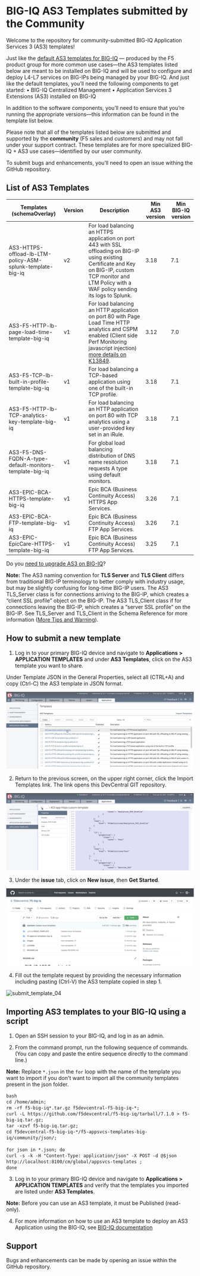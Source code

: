 BIG-IQ AS3 Templates submitted by the Community
===============================================

Welcome to the repository for community-submitted BIG-IQ Application Services 3 (AS3) templates! 

Just like the [default AS3 templates for BIG-IQ](https://github.com/f5devcentral/f5-big-iq) — produced by the F5 product group for more common use cases—the AS3 templates listed below are meant to be installed on BIG-IQ and will be used to configure and deploy L4-L7 services on BIG-IPs being managed by your BIG-IQ. And just like the default templates, you’ll need the following components to get started:
•	BIG-IQ Centralized Management
•	Application Services 3 Extensions (AS3) installed on BIG-IQ

In addition to the software components, you’ll need to ensure that you’re running the appropriate versions—this information can be found in the template list below.

Please note that all of the templates listed below are submitted and supported by the **community** (F5 sales and customers) and may not fall under your support contract. These templates are for more specialized BIG-IQ + AS3 use cases—identified by our user community. 

To submit bugs and enhancements, you’ll need to open an issue withing the GitHub repository. 

List of AS3 Templates 
---------------------

Templates (schemaOverlay) | Version | Description | Min AS3 version | Min BIG-IQ version
------------------------- | ------- | ----------- | --------------- | ------------------
| AS3-HTTPS-offload-lb-LTM-policy-ASM-splunk-template-big-iq | v2 | For load balancing an HTTPS application on port 443 with SSL offloading on BIG-IP using existing Certificate and Key on BIG-IP, custom TCP monitor and LTM Policy with a WAF policy sending its logs to Splunk. | 3.18 | 7.1
| AS3-F5-HTTP-lb-page-load-time-template-big-iq | v1 | For load balancing an HTTP application on port 80 with Page Load Time HTTP analytics and CSPM enabled (Client side Perf Monitoring javascript injection) [more details on K13849](https://support.f5.com/csp/article/K13849). | 3.12 | 7.0
| AS3-F5-TCP-lb-built-in-profile-template-big-iq | v1 | For load balancing a TCP-based application using one of the built-in TCP profile. | 3.18 | 7.1
| AS3-F5-HTTP-lb-TCP-analytics-key-template-big-iq | v1 | For load balancing an HTTP application on port 80 with TCP analytics using a user-provided key set in an iRule. | 3.18 | 7.1
| AS3-F5-DNS-FQDN-A-type-default-monitors-template-big-iq | v1 | For global load balancing distribution of DNS name resolution requests A type using default monitors. | 3.18 | 7.1
| AS3-EPIC-BCA-HTTPS-template-big-iq | v1 | Epic BCA (Business Continuity Access) HTTPS App Services. | 3.26 | 7.1
| AS3-EPIC-BCA-FTP-template-big-iq | v1 | Epic BCA (Business Continuity Access) FTP App Services. | 3.26 | 7.1
| AS3-EPIC-EpicCare-HTTPS-template-big-iq | v1 | Epic BCA (Business Continuity Access) FTP App Services. | 3.25 | 7.1

Do you [need to upgrade AS3 on BIG-IQ](https://support.f5.com/csp/article/K54909607)?

**Note:** The AS3 naming convention for **TLS Server** and **TLS Client** differs from traditional BIG-IP terminology to better comply with industry usage, but may be slightly confusing for long-time BIG-IP users. The AS3 TLS_Server class is for connections arriving to the BIG-IP, which creates a “client SSL profile” object on the BIG-IP. The AS3 TLS_Client class if for connections leaving the BIG-IP, which creates a “server SSL profile” on the BIG-IP. See TLS_Server and TLS_Client in the Schema Reference for more information ([More Tips and Warning](https://clouddocs.f5.com/products/extensions/f5-appsvcs-extension/latest/userguide/tips-warnings.html)).

How to submit a new template
----------------------------

1. Log in to your primary BIG-IQ device and navigate to **Applications > APPLICATION TEMPLATES** and under **AS3 Templates**, click on the AS3 template you want to share.

Under Template JSON in the General Properties, select all (CTRL+A) and copy (Ctrl-C) the AS3 template in JSON format.

![submit_template_01](../../images/submit_template_01.gif)

2. Return to the previous screen, on the upper right corner, click the Import Templates link. The link opens this DevCentral GIT repository.

![submit_template_02](../../images/submit_template_02.gif)

3. Under the **issue** tab, click on **New issue**, then **Get Started**.

![submit_template_03](../../images/submit_template_03.gif)

4. Fill out the template request by providing the necessary information including pasting (Ctrl-V) the AS3 template copied in step 1.

![submit_template_04](../../images/submit_template_04.gif)


Importing AS3 templates to your BIG-IQ using a script
-----------------------------------------------------

1. Open an SSH session to your BIG-IQ, and log in as an admin.

2. From the command prompt, run the following sequence of commands. (You can copy and paste the entire sequence directly to the command line.)

**Note:** Replace ``*.json`` in the ``for`` loop with the name of the template you want to import if you don't want to import all the community templates present in the json folder.

```
bash
cd /home/admin;
rm -rf f5-big-iq*.tar.gz f5devcentral-f5-big-iq-*;
curl -L https://github.com/f5devcentral/f5-big-iq/tarball/7.1.0 > f5-big-iq.tar.gz;
tar -xzvf f5-big-iq.tar.gz;
cd f5devcentral-f5-big-iq-*/f5-appsvcs-templates-big-iq/community/json/;

for json in *.json; do 
curl -s -k -H "Content-Type: application/json" -X POST -d @$json http://localhost:8100/cm/global/appsvcs-templates ;
done
```
3. Log in to your primary BIG-IQ device and navigate to **Applications > APPLICATION TEMPLATES** and verify that the templates you imported are listed under **AS3 Templates**.

**Note:** Before you can use an AS3 template, it must be Published (read-only).

4. For more information on how to use an AS3 template to deploy an AS3 Application using the BIG-IQ, see [BIG-IQ documentation](https://support.f5.com/csp/knowledge-center/software/BIG-IQ?module=BIG-IQ%20Centralized%20Management)

Support
-------

Bugs and enhancements can be made by opening an issue within the GitHub repository.

